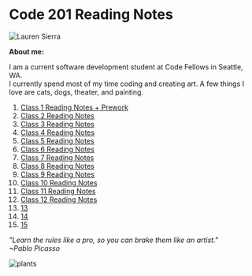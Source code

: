 
# Code 201 Reading Notes



![Lauren Sierra](https://avatars2.githubusercontent.com/u/74117206?s=460&u=f685b7abca1c151137dc890e729501537e06bb00&v=4)

__About me:__

 I am a current software development student at Code Fellows in Seattle, WA.   
 I currently spend most of my time coding and creating art. A few things I love are cats, dogs, theater, and painting. 


1. [Class 1 Reading Notes + Prework](class-01.md)
1. [ Class 2 Reading Notes](class-02.md)
1. [Class 3 Reading Notes](class-03.md)
1. [Class 4 Reading Notes](class-04.md)
1. [Class 5 Reading Notes](class-05.md)
1. [Class 6 Reading Notes](class-06.md)
1. [Class 7 Reading Notes](class-07.md)
1. [Class 8 Reading Notes](class-08.md)
1. [Class 9 Reading Notes](class-09.md)
1. [Class 10 Reading Notes](class-10.md)
1. [Class 11 Reading Notes](class-11.md)
1. [Class 12 Reading Notes](class-12.md)
1. [13]()
1. [14]()
1. [15]()

_"Learn the rules like a pro, so you can brake them like an artist."_   
_~Pablo Picasso_

![plants](https://cdn.shopify.com/s/files/1/0207/8508/products/heart-eucalyptus_a0ba6254-286e-4f41-8cd1-31ce922bd06f_960x.jpg?v=1605679168)